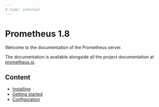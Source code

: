 ```yaml
---
# todo: internal
---
```


# Prometheus 1.8

Welcome to the documentation of the Prometheus server.

The documentation is available alongside all the project documentation at
[prometheus.io](https://prometheus.io/docs/prometheus/1.8/).

## Content

- [Installing](install.md)
- [Getting started](getting_started.md)
- [Configuration](configuration.md)
